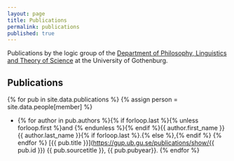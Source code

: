 ```yaml
---
layout: page
title: Publications
permalink: publications
published: true
---
```


Publications by the logic group of the [Department of Philosophy, Linguistics and Theory of Science](https://www.gu.se/flov) at the University of Gothenburg.

## Publications

{% for pub in site.data.publications %}
{% assign person = site.data.people[member] %}
 - {% for author in pub.authors %}{% if forloop.last %}{% unless forloop.first %}and {% endunless %}{% endif %}{{ author.first_name }} {{ author.last_name }}{% if forloop.last %}.{% else %},{% endif %} {% endfor %} [{{ pub.title }}](https://gup.ub.gu.se/publications/show/{{ pub.id }}) {{ pub.sourcetitle }}, {{ pub.pubyear}}.
{% endfor %}
